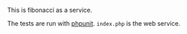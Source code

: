 This is fibonacci as a service.

The tests are run with
[phpunit](https://github.com/sebastianbergmann/phpunit/). `index.php` is the
web service.
